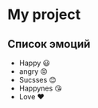 # My project
## Список эмоций
* Happy :smiley:
* angry :rage:
* Sucsses :blush:
* Happynes :kissing_heart:
* Love :heart:
